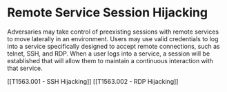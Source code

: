 # Remote Service Session Hijacking

Adversaries may take control of preexisting sessions with remote services to move laterally in an environment. Users may use valid credentials to log into a service specifically designed to accept remote connections, such as telnet, SSH, and RDP. When a user logs into a service, a session will be established that will allow them to maintain a continuous interaction with that service.

[[T1563.001 - SSH Hijacking]]
[[T1563.002 - RDP Hijacking]]